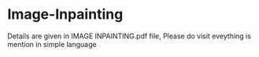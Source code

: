 # Image-Inpainting
Details are given in IMAGE INPAINTING.pdf file, Please do visit eveything is mention in simple language
